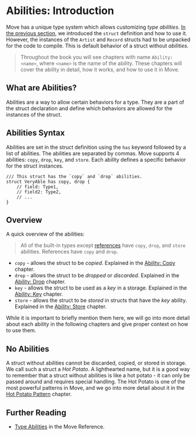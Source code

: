 # Abilities: Introduction

Move has a unique type system which allows customizing _type abilities_.
[In the previous section](./struct.md), we introduced the `struct` definition and how to use it.
However, the instances of the `Artist` and `Record` structs had to be unpacked for the code to
compile. This is default behavior of a struct without _abilities_.

> Throughout the book you will see chapters with name `Ability: <name>`, where `<name>` is the name
> of the ability. These chapters will cover the ability in detail, how it works, and how to use it
> in Move.

## What are Abilities?

Abilities are a way to allow certain behaviors for a type. They are a part of the struct declaration
and define which behaviors are allowed for the instances of the struct.

## Abilities Syntax

Abilities are set in the struct definition using the `has` keyword followed by a list of abilities.
The abilities are separated by commas. Move supports 4 abilities: `copy`, `drop`, `key`, and
`store`. Each ability defines a specific behavior for the struct instances.

```move
/// This struct has the `copy` and `drop` abilities.
struct VeryAble has copy, drop {
    // field: Type1,
    // field2: Type2,
    // ...
}
```

## Overview

A quick overview of the abilities:

> All of the built-in types except [references](references.md) have `copy`, `drop`, and `store`
> abilities. References have `copy` and `drop`.

- `copy` - allows the struct to be _copied_. Explained in the [Ability: Copy](./copy-ability.md)
  chapter.
- `drop` - allows the struct to be _dropped_ or _discarded_. Explained in the
  [Ability: Drop](./drop-ability.md) chapter.
- `key` - allows the struct to be used as a _key_ in a storage. Explained in the
  [Ability: Key](./../storage/key-ability.md) chapter.
- `store` - allows the struct to be _stored_ in structs that have the _key_ ability. Explained in
  the [Ability: Store](./../storage/store-ability.md) chapter.

While it is important to briefly mention them here, we will go into more detail about each ability
in the following chapters and give proper context on how to use them.

## No Abilities

A struct without abilities cannot be discarded, copied, or stored in storage. We call such a struct
a _Hot Potato_. A lighthearted name, but it is a good way to remember that a struct without abilities
is like a hot potato - it can only be passed around and requires special handling. The Hot Potato is
one of the most powerful patterns in Move, and we go into more detail about it in the
[Hot Potato Pattern](./../programmability/hot-potato-pattern.md) chapter.

## Further Reading

- [Type Abilities](/reference/abilities.html) in the Move Reference.
